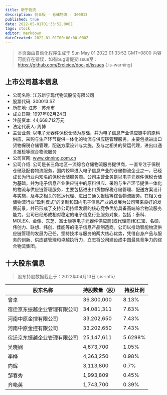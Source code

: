 ```yaml
---
title: 新宁物流
description: 创业板 - 仓储物流 - 300013
published: true
date: 2022-05-01T01:33:52.000Z
tags: stock
editor: markdown
dateCreated: 2022-01-01T00:00:00.000Z
---
```


> 本页面由自动化程序生成于 Sun May 01 2022 01:33:52 GMT+0800
> 内容可能存在错误，如有bug请提交issue至：https://github.com/Eroleice/doc-pi/issues
{.is-warning}

## 上市公司基本信息
- 公司名称: 江苏新宁现代物流股份有限公司
- 股票代码: 300013.SZ
- 所在地: 江苏 - 苏州市
- 成立日期: 1997年02月24日
- 注册资本: 44,668.712万元
- 法定代表人: 周博
- 主营业务: 以电子元器件保税仓储为基础，并为电子信息产业供应链中的原料供应，采购与生产环节提供一体化的物流与供应链管理服务，主要包括进出口货物保税仓储管理，配送方案设计与实施，及与之相关的货运代理，进出口通关报检等综合物流服务
- 公司官网: www.xinning.com.cn
- 公司介绍: 公司是长三角地区一流综合仓储物流服务提供商，一直专注于保税仓储及配套物流服务，国内较早进入电子信息产业的仓储物流企业之一，已经成长为行业内知名的保税仓储服务商。公司主营业务是以电子元器件保税仓储为基础，并为电子信息产业供应链中的原料供应、采购与生产环节提供一体化的物流与供应链管理服务，主要包括进出口货物保税仓储管理、配送方案设计与实施，及与之相关的货运代理、进出口通关报检等综合物流服务。在相关仓储物流行业“盈利模式”的复制和国内电子信息产业的发展为公司带来良好的发展前景，并已形成了支持公司持续发展的核心竞争优势具备高端综合物流服务能力。公司已经形成相对稳定的电子信息行业服务对象，包括：泰科、MOLEX、金像、东芝、富士康等电子元器件供应商(或代理商)和仁宝、名硕、伟创力、联想、纬创、佳能等的电子信息产品制造商。公司以推动智能物流供应链管理的发展为己任，坚持技术与服务的两大核心优势，凭借自身产品与服务的创新、供应链管理和卓越执行力，立志将公司建设成中国最具竞争力的综合物流集团。


## 十大股东信息
> 股东持股数据截止于：2022年04月13日
{.is-info}

| 股东名称 | 持股数量（股） | 持股比例 |
| --- | --- | --- |
| 曾卓 | 36,300,000 | 8.13% |
| 宿迁京东振越企业管理有限公司 | 34,081,311 | 7.63% |
| 河南中原金控有限公司 | 33,202,650 | 7.43% |
| 河南中原金控有限公司 | 33,202,650 | 7.43% |
| 宿迁京东振越企业管理有限公司 | 25,147,611 | 5.6298% |
| 吴晓娴 | 4,673,700 | 1.05% |
| 李桦 | 4,363,250 | 0.98% |
| 向辉 | 3,113,800 | 0.7% |
| 邹春秀 | 1,993,809 | 0.45% |
| 齐艳英 | 1,743,700 | 0.39% |




